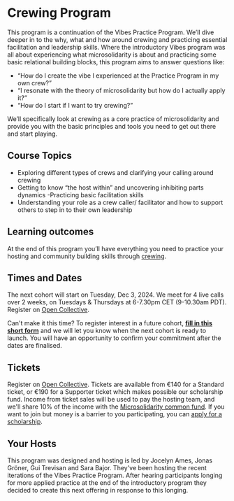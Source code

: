# Crewing Program

This program is a continuation of the Vibes Practice Program. We’ll dive deeper in to the why, what and how around crewing and practicing essential facilitation and leadership skills. Where the introductory Vibes program was all about experiencing what microsolidarity is about and practicing some basic relational building blocks, this program aims to answer questions like:

- “How do I create the vibe I experienced at the Practice Program in my own crew?”
- “I resonate with the theory of microsolidarity but how do I actually apply it?”
- “How do I start if I want to try crewing?”

We’ll specifically look at crewing as a core practice of microsolidarity and provide you with the basic principles and tools you need to get out there and start playing.

## Course Topics

- Exploring different types of crews and clarifying your calling around crewing
- Getting to know “the host within” and uncovering inhibiting parts dynamics -Practicing basic facilitation skills
- Understanding your role as a crew caller/ facilitator and how to support others to step in to their own leadership

## Learning outcomes

At the end of this program you’ll have everything you need to practice your hosting and community building skills through [crewing](https://www.microsolidarity.cc/practice-programs/vibes-program/course-content/crewing).

## Times and Dates

The next cohort will start on Tuesday, Dec 3, 2024. We meet for 4 live calls over 2 weeks, on Tuesdays & Thursdays at 6-7.30pm CET (9-10.30am PDT). Register on [Open Collective](https://opencollective.com/microsolidarity/events/microsolidarity-crewing-practice-program-fall-2024-bb4e17ed).

Can't make it this time? To register interest in a future cohort, [**fill in this short form**](https://docs.google.com/forms/d/e/1FAIpQLScBPbM57fhX5LNtz2ag1GthTfz4Nfae95eJyzQlQPBepMt0MA/viewform?usp=sf_link) and we will let you know when the next cohort is ready to launch. You will have an opportunity to confirm your commitment after the dates are finalised.

## Tickets

Register on [Open Collective](https://opencollective.com/microsolidarity/events/microsolidarity-crewing-practice-program-fall-2024-bb4e17ed). Tickets are available from €140 for a Standard ticket, or €190 for a Supporter ticket which makes possible our scholarship fund. Income from ticket sales will be used to pay the hosting team, and we'll share 10% of the income with the [Microsolidarity common fund](../../participate/contributing-money.md). If you want to join but money is a barrier to you participating, you can [apply for a scholarship](https://forms.gle/XQ2MqdAGsbiX4MNu8).

## Your Hosts

This program was designed and hosting is led by Jocelyn Ames, Jonas Gröner, Gui Trevisan and Sara Bajor. They've been hosting the recent iterations of the Vibes Practice Program. After hearing participants longing for more applied practice at the end of the introductory program they decided to create this next offering in response to this longing.
